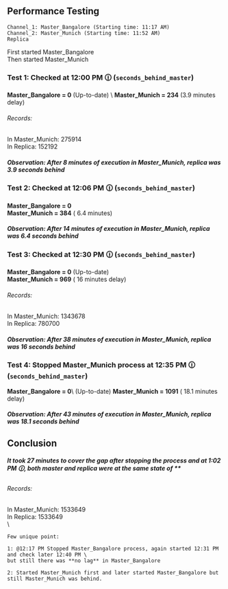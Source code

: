 ## Performance Testing

````
Channel_1: Master_Bangalore (Starting time: 11:17 AM)
Channel_2: Master_Munich (Starting time: 11:52 AM)
Replica
````

First started Master_Bangalore \
Then started Master_Munich


### Test 1: Checked at 12:00 PM 🕧 (`seconds_behind_master`)
**Master_Bangalore = 0** (Up-to-date) \ 
**Master_Munich = 234** (3.9 minutes delay) 

###### Records:
In Master_Munich: 275914 \
In Replica:       152192

##### *Observation*: After 8 minutes of execution in Master_Munich, replica was 3.9 seconds behind


### Test 2: Checked at 12:06 PM 🕧 (`seconds_behind_master`)
**Master_Bangalore = 0**\
**Master_Munich = 384** ( 6.4 minutes) 

##### *Observation*: After 14 minutes of execution in Master_Munich, replica was 6.4 seconds behind



### Test 3: Checked at 12:30 PM 🕧 (`seconds_behind_master`)
**Master_Bangalore = 0** (Up-to-date) \
**Master_Munich = 969** ( 16 minutes delay) 

###### Records:
In Master_Munich: 1343678 \
In Replica:       780700

##### *Observation*: After 38 minutes of execution in Master_Munich, replica was 16 seconds behind



### Test 4: Stopped Master_Munich process at 12:35 PM 🕧 (`seconds_behind_master`)
**Master_Bangalore = 0**\ (Up-to-date)
**Master_Munich = 1091** ( 18.1 minutes delay) 

##### *Observation*: After 43 minutes of execution in Master_Munich, replica was 18.1 seconds behind

## Conclusion

##### It took 27 minutes to cover the gap after stopping the process and at 1:02 PM 🕧, both master and replica were at the same state of **

###### Records:
In Master_Munich: 1533649 \
In Replica:       1533649 \
\


````
Few unique point:

1: @12:17 PM Stopped Master_Bangalore process, again started 12:31 PM and check later 12:40 PM \
but still there was **no lag** in Master_Bangalore

2: Started Master_Munich first and later started Master_Bangalore but still Master_Munich was behind.

````





